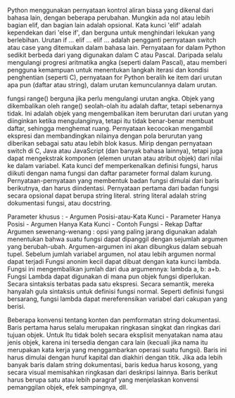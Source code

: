 Python menggunakan pernyataan kontrol aliran biasa yang dikenal dari bahasa lain, dengan beberapa perubahan.
Mungkin ada nol atau lebih bagian elif, dan bagian lain adalah opsional. Kata kunci 'elif' adalah kependekan dari 'else if', dan berguna untuk menghindari lekukan yang berlebihan. Urutan if … elif … elif … adalah pengganti pernyataan switch atau case yang ditemukan dalam bahasa lain.
Pernyataan for dalam Python sedikit berbeda dari yang digunakan dalam C atau Pascal. Daripada selalu mengulangi progresi aritmatika angka (seperti dalam Pascal), atau memberi pengguna kemampuan untuk menentukan langkah iterasi dan kondisi penghentian (seperti C), pernyataan for Python beralih ke item dari urutan apa pun (daftar atau string), dalam urutan kemunculannya dalam urutan.

fungsi range() berguna jika perlu mengulangi urutan angka. Objek yang dikembalikan oleh range() seolah-olah itu adalah daftar, tetapi sebenarnya tidak. Ini adalah objek yang mengembalikan item berurutan dari urutan yang diinginkan ketika mengulanginya, tetapi itu tidak benar-benar membuat daftar, sehingga menghemat ruang.
Pernyataan kecocokan mengambil ekspresi dan membandingkan nilainya dengan pola berurutan yang diberikan sebagai satu atau lebih blok kasus. Mirip dengan pernyataan switch di C, Java atau JavaScript (dan banyak bahasa lainnya), tetapi juga dapat mengekstrak komponen (elemen urutan atau atribut objek) dari nilai ke dalam variabel.
Kata kunci def memperkenalkan definisi fungsi, harus diikuti dengan nama fungsi dan daftar parameter formal dalam kurung. Pernyataan-pernyataan yang membentuk badan fungsi dimulai dari baris berikutnya, dan harus diindentasi. Pernyataan pertama dari badan fungsi secara opsional dapat berupa string literal. string literal adalah string dokumentasi fungsi, atau docstring.

Parameter khusus : - Argumen Posisi-atau-Kata Kunci - Parameter Hanya Posisi - Argumen Hanya Kata Kunci - Contoh Fungsi - Rekap
Daftar Argumen sewenang-wenang : opsi yang paling jarang digunakan adalah menentukan bahwa suatu fungsi dapat dipanggil dengan sejumlah argumen yang berubah-ubah. Argumen-argumen ini akan dibungkus dalam sebuah tupel. Sebelum jumlah variabel argumen, nol atau lebih argumen normal dapat terjadi
Fungsi anonim kecil dapat dibuat dengan kata kunci lambda. Fungsi ini mengembalikan jumlah dari dua argumennya: lambda a, b: a+b. Fungsi Lambda dapat digunakan di mana pun objek fungsi diperlukan. Secara sintaksis terbatas pada satu ekspresi. Secara semantik, mereka hanyalah gula sintaksis untuk definisi fungsi normal. Seperti definisi fungsi bersarang, fungsi lambda dapat mereferensikan variabel dari cakupan yang berisi.

Beberapa konvensi tentang konten dan pemformatan string dokumentasi.
Baris pertama harus selalu merupakan ringkasan singkat dan ringkas dari tujuan objek. Untuk Itu tidak boleh secara eksplisit menyatakan nama atau jenis objek, karena ini tersedia dengan cara lain (kecuali jika nama itu merupakan kata kerja yang menggambarkan operasi suatu fungsi). Baris ini harus dimulai dengan huruf kapital dan diakhiri dengan titik.
Jika ada lebih banyak baris dalam string dokumentasi, baris kedua harus kosong, yang secara visual memisahkan ringkasan dari deskripsi lainnya. Baris berikut harus berupa satu atau lebih paragraf yang menjelaskan konvensi pemanggilan objek, efek sampingnya, dll.
